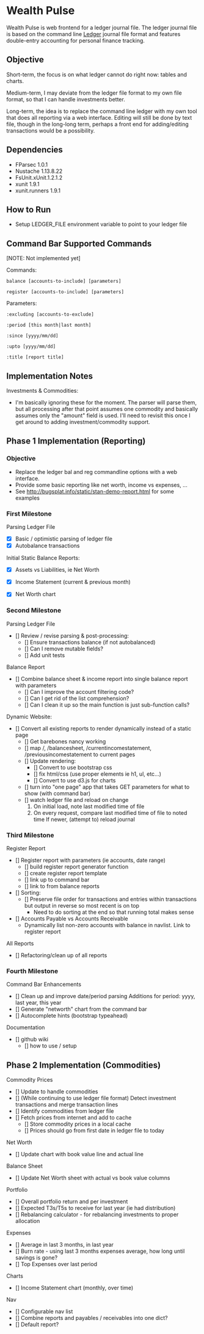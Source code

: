 Wealth Pulse
============

Wealth Pulse is web frontend for a ledger journal file. The ledger journal file is
based on the command line [Ledger][1] journal file format and features double-entry 
accounting for personal finance tracking.


Objective
---------

Short-term, the focus is on what ledger cannot do right now: tables and charts.

Medium-term, I may deviate from the ledger file format to my own file format,
so that I can handle investments better.

Long-term, the idea is to replace the command line ledger with my own tool that
does all reporting via a web interface. Editing will still be done by text file,
though in the long-long term, perhaps a front end for adding/editing 
transactions would be a possibility.


Dependencies
------------

*	FParsec 1.0.1
*	Nustache 1.13.8.22
*	FsUnit.xUnit.1.2.1.2
*	xunit 1.9.1
*	xunit.runners 1.9.1



How to Run
----------

*	Setup LEDGER_FILE environment variable to point to your ledger file



Command Bar Supported Commands
------------------------------
[NOTE: Not implemented yet]

Commands:

	balance [accounts-to-include] [parameters]

	register [accounts-to-include] [parameters]

Parameters:

	:excluding [accounts-to-exclude]

	:period [this month|last month]

	:since [yyyy/mm/dd]

	:upto [yyyy/mm/dd]

	:title [report title]




Implementation Notes
--------------------

Investments & Commodities:
*	I'm basically ignoring these for the moment. The parser will parse them,
but all processing after that point assumes one commodity and basically assumes
only the "amount" field is used. I'll need to revisit this once I get around
to adding investment/commodity support.



Phase 1 Implementation (Reporting)
----------------------

### Objective

*	Replace the ledger bal and reg commandline options with a web interface.
*	Provide some basic reporting like net worth, income vs expenses, ...
*	See http://bugsplat.info/static/stan-demo-report.html for some examples


### First Milestone

Parsing Ledger File
- [x] Basic / optimistic parsing of ledger file
- [x] Autobalance transactions

Initial Static Balance Reports:
- [x] Assets vs Liabilities, ie Net Worth
- [x] Income Statement (current & previous month)
- [x] Net Worth chart


### Second Milestone

Parsing Ledger File
- [] Review / revise parsing & post-processing:
	- [] Ensure transactions balance (if not autobalanced)
	- [] Can I remove mutable fields?
	- [] Add unit tests

Balance Report
- [] Combine balance sheet & income report into single balance report with parameters
	- [] Can I improve the account filtering code?
	- [] Can I get rid of the list comprehension?
	- [] Can I clean it up so the main function is just sub-function calls?

Dynamic Website:
- [] Convert all existing reports to render dynamically instead of a static page
	- [] Get barebones nancy working
	- [] map /, /balancesheet, /currentincomestatement, /previousincomestatement to current pages
	- [] Update rendering:
		- [] Convert to use bootstrap css
		- [] fix html/css (use proper elements ie h1, ul, etc...)
		- [] Convert to use d3.js for charts
	- [] turn into "one page" app that takes GET parameters for what to show (with command bar)
	- [] watch ledger file and reload on change
		1) On initial load, note last modified time of file
		2) On every request, compare last modified time of file to noted time
			If newer, (attempt to) reload journal


### Third Milestone

Register Report
- [] Register report with parameters (ie accounts, date range)
	- [] build register report generator function
	- [] create register report template
	- [] link up to command bar
	- [] link to from balance reports
- [] Sorting:
	- [] Preserve file order for transactions and entries within transactions but output in reverse so most recent is on top
		- Need to do sorting at the end so that running total makes sense
- [] Accounts Payable vs Accounts Receivable
	- Dynamically list non-zero accounts with balance in navlist. Link to register report

All Reports
- [] Refactoring/clean up of all reports


### Fourth Milestone

Command Bar Enhancements
- [] Clean up and improve date/period parsing
	Additions for period: yyyy, last year, this year
- [] Generate "networth" chart from the command bar
- [] Autocomplete hints (bootstrap typeahead)

Documentation
- [] github wiki
	- [] how to use / setup


Phase 2 Implementation (Commodities)
----------------------

Commodity Prices
- [] Update to handle commodities
- [] (While continuing to use ledger file format) Detect investment transactions and merge transaction lines
- [] Identify commodities from ledger file
- [] Fetch prices from internet and add to cache
	- [] Store commodity prices in a local cache
	- [] Prices should go from first date in ledger file to today

Net Worth
- [] Update chart with book value line and actual line

Balance Sheet
- [] Update Net Worth sheet with actual vs book value columns

Portfolio
- [] Overall portfolio return and per investment
- [] Expected T3s/T5s to receive for last year (ie had distribution)
- [] Rebalancing calculator - for rebalancing investments to proper allocation

Expenses
- [] Average in last 3 months, in last year
- [] Burn rate - using last 3 months expenses average, how long until savings is gone?
- [] Top Expenses over last period

Charts
- [] Income Statement chart (monthly, over time)

Nav
- [] Configurable nav list
- [] Combine reports and payables / receivables into one dict?
- [] Default report?


[1]: http://www.ledger-cli.org/			"Ledger command-line accounting system"